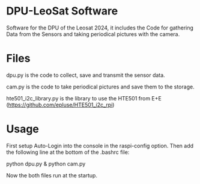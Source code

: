# DPU-LeoSat Software

Software for the DPU of the Leosat 2024, it includes the Code for gathering Data from the Sensors and taking periodical pictures with the camera.


# Files
dpu.py is the code to collect, save and transmit the sensor data.

cam.py is the code to take periodical pictures and save them to the storage.

hte501_i2c_library.py is the library to use the HTE501 from E+E (https://github.com/epluse/HTE501_i2c_rpi)

# Usage

First setup Auto-Login into the console in the raspi-config option.
Then add the following line at the bottom of the .bashrc file:

python dpu.py & python cam.py

Now the both files run at the startup.

